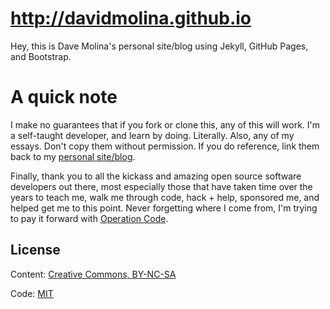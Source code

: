 # http://davidmolina.github.io

Hey, this is Dave Molina's personal site/blog using Jekyll, GitHub Pages, and Bootstrap.

# A quick note

I make no guarantees that if you fork or clone this, any of this will work. I'm a self-taught developer, and learn by doing. Literally. Also, any of my essays. Don't copy them without permission. If you do reference, link them back to my [personal site/blog](http://davidmolina.github.io).

Finally, thank you to all the kickass and amazing open source software developers out there, most especially those that have taken time over the years to teach me, walk me through code, hack + help, sponsored me, and helped get me to this point. Never forgetting where I come from, I'm trying to pay it forward with [Operation Code](http://operationcode.org).

## License

Content: [Creative Commons, BY-NC-SA](http://creativecommons.org/licenses/by-nc-sa/3.0/)

Code: [MIT](http://opensource.org/licenses/mit-license.php)
